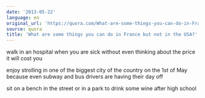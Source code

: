 ```yaml
---
date: '2013-05-22'
language: en
original_url: 'https://quora.com/What-are-some-things-you-can-do-in-France-but-not-in-the-USA/answer/Clément-Renaud'
source: quora
title: 'What are some things you can do in France but not in the USA?'
---
```


walk in an hospital when you are sick without even thinking about the
price it will cost you 
 
enjoy strolling in one of the biggest city of the country on the 1st of
May because even subway and bus drivers are having their day off 
 
sit on a bench in the street or in a park to drink some wine after high
school
